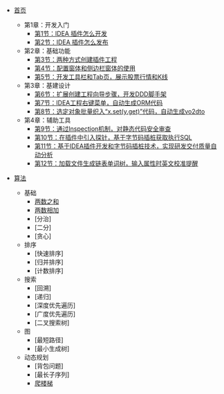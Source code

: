 - [首页](/README.md)
  - 第1章：开发入门
    - [第1节：IDEA 插件怎么开发](/md/idea-plugin/2021-08-27-技术调研IDEA插件怎么开发.md)
    - [第2节：IDEA 插件怎么发布](/md/idea-plugin/2021-08-29-技术实践IDEA插件怎么发布.md)
  - 第2章：基础功能
    - [第3节：两种方式创建插件工程](/md/idea-plugin/2021-10-18-第一节：两种方式创建插件工程.md)
    - [第4节：配置窗体和侧边栏窗体的使用](/md/idea-plugin/2021-11-03-第二节：配置窗体和侧边栏窗体的使用.md)
    - [第5节：开发工具栏和Tab页，展示股票行情和K线](/md/idea-plugin/2021-11-18-第三节：开发工具栏和Tab页展示股票行情和K线.md)
  - 第3章：基建设计
    - [第6节：扩展创建工程向导步骤，开发DDD脚手架](/md/idea-plugin/2021-11-24-第四节：扩展创建工程向导步骤开发DDD脚手架.md)
    - [第7节：IDEA工程右键菜单，自动生成ORM代码](/md/idea-plugin/2021-12-08-第五节：IDEA工程右键菜单自动生成ORM代码.md)
    - [第8节：选定对象批量织入“x.set(y.get)”代码，自动生成vo2dto](/md/idea-plugin/2021-12-14-第六节：以织入代码的方式自动处理vo2dto.md)
  - 第4章：辅助工具
    - [第9节：通过Inspection机制，对静态代码安全审查](/md/idea-plugin/2021-12-22-第7节：通过Inspection机制为静态代码安全审查.md)
    - [第10节：在插件中引入探针，基于字节码插桩获取执行SQL](/md/idea-plugin/2022-01-17-第8节：在插件中引入探针基于字节码插桩获取执行SQL.md)
    - [第11节：基于IDEA插件开发和字节码插桩技术，实现研发交付质量自动分析](/md/idea-plugin/2022-01-22-第9节：加载文件生成链表单词树输入属性时英文校准提醒.md)
    - [第12节：加载文件生成链表单词树，输入属性时英文校准提醒](/md/idea-plugin/2022-01-23-第10节：基于字节码插桩采集数据实现代码交付质量自动分析.md)
  
- [算法](/leet-code/README.md)
  - 基础
    - [两数之和](/leet-code/0001-two-sum.md)
    - [两数相加](/leet-code/0002-add-two-numbers.md)
    - [分治]
    - [二分]
    - [贪心]
  - 排序
    - [快速排序]
    - [归并排序]
    - [计数排序]
  - 搜索
    - [回溯]
    - [递归]
    - [深度优先遍历]
    - [广度优先遍历]
    - [二叉搜索树]
  - 图
    - [最短路径]
    - [最小生成树]
  - 动态规划
    - [背包问题]
    - [最长子序列]
    - [爬楼梯](/leet-code/0070-climbing-stairs.md)
